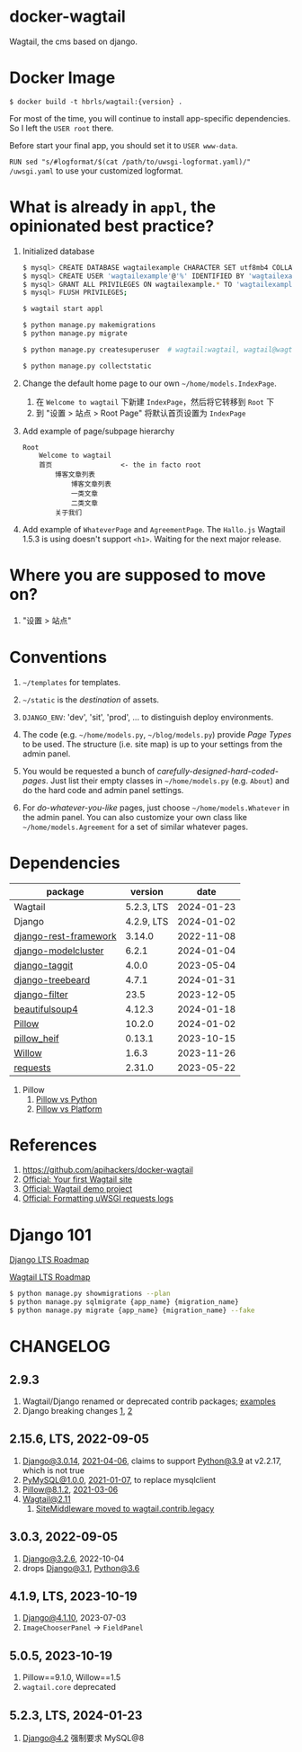 docker-wagtail
==
Wagtail, the cms based on django.

Docker Image
==

    $ docker build -t hbrls/wagtail:{version} .

For most of the time, you will continue to install app-specific dependencies. So I left the `USER root` there.

Before start your final app, you should set it to `USER www-data`.

`RUN sed "s/#logformat/$(cat /path/to/uwsgi-logformat.yaml)/" /uwsgi.yaml` to use your customized logformat.

What is already in `appl`, the opinionated best practice?
==

1. Initialized database

    ```bash
    $ mysql> CREATE DATABASE wagtailexample CHARACTER SET utf8mb4 COLLATE utf8mb4_general_ci;
    $ mysql> CREATE USER 'wagtailexample'@'%' IDENTIFIED BY 'wagtailexample';
    $ mysql> GRANT ALL PRIVILEGES ON wagtailexample.* TO 'wagtailexample'@'%'
    $ mysql> FLUSH PRIVILEGES;
    
    $ wagtail start appl
    
    $ python manage.py makemigrations
    $ python manage.py migrate
    
    $ python manage.py createsuperuser  # wagtail:wagtail, wagtail@wagtailexample.com
    
    $ python manage.py collectstatic
    ```

2.  Change the default home page to our own `~/home/models.IndexPage`.

    1. 在 `Welcome to wagtail` 下新建 `IndexPage`，然后将它转移到 `Root` 下
    2. 到 "设置 > 站点 > Root Page" 将默认首页设置为 `IndexPage`

3. Add example of page/subpage hierarchy

       Root
           Welcome to wagtail
           首页                 <- the in facto root
               博客文章列表
                   博客文章列表
                   一类文章
                   二类文章
               关于我们

4. Add example of `WhateverPage` and `AgreementPage`. The `Hallo.js` Wagtail 1.5.3 is using doesn't support `<h1>`. Waiting for the next major release.

Where you are supposed to move on?
==

1. "设置 > 站点"

Conventions
==

1. `~/templates` for templates.

2. `~/static` is the *destination* of assets.

3. `DJANGO_ENV`: 'dev', 'sit', 'prod', ... to distinguish deploy environments.

4. The code (e.g. `~/home/models.py`, `~/blog/models.py`) provide *Page Types* to be used. The structure (i.e. site map) is up to your settings from the admin panel.

4. You would be requested a bunch of *carefully-designed-hard-coded-pages*. Just list their empty classes in `~/home/models.py` (e.g. `About`) and do the hard code and admin panel settings.

5. For *do-whatever-you-like* pages, just choose `~/home/models.Whatever` in the admin panel. You can also customize your own class like `~/home/models.Agreement` for a set of similar whatever pages.

Dependencies
==

| package                                                                  | version    | date       |
|--------------------------------------------------------------------------|------------|------------|
| Wagtail                                                                  | 5.2.3, LTS | 2024-01-23 |
| Django                                                                   | 4.2.9, LTS | 2024-01-02 |
| [django-rest-framework](https://github.com/encode/django-rest-framework) | 3.14.0     | 2022-11-08 |
| [django-modelcluster](https://github.com/wagtail/django-modelcluster)    | 6.2.1      | 2024-01-04 |
| [django-taggit](https://github.com/jazzband/django-taggit)               | 4.0.0      | 2023-05-04 |
| [django-treebeard](https://github.com/django-treebeard)                  | 4.7.1      | 2024-01-31 |
| [django-filter](https://github.com/carltongibson/django-filter)          | 23.5       | 2023-12-05 |
| [beautifulsoup4](https://pypi.org/project/beautifulsoup4)                | 4.12.3     | 2024-01-18 |
| [Pillow](https://github.com/python-pillow/Pillow)                        | 10.2.0     | 2024-01-02 |
| [pillow_heif](https://github.com/bigcat88/pillow_heif/tree/master)       | 0.13.1     | 2023-10-15 |
| [Willow](https://willow.wagtail.org/latest/changelog.html)               | 1.6.3      | 2023-11-26 |
| [requests](https://github.com/psf/requests)                              | 2.31.0     | 2023-05-22 |

1. Pillow
   1. [Pillow vs Python](https://pillow.readthedocs.io/en/latest/installation/python-support.html)
   2. [Pillow vs Platform](https://pillow.readthedocs.io/en/latest/installation/platform-support.html)

References
==

1. https://github.com/apihackers/docker-wagtail
2. [Official: Your first Wagtail site](http://docs.wagtail.io/en/latest/getting_started/tutorial.html)
3. [Official: Wagtail demo project](https://github.com/torchbox/wagtaildemo)
4. [Official: Formatting uWSGI requests logs](http://uwsgi-docs.readthedocs.io/en/latest/LogFormat.html)

Django 101
==

[Django LTS Roadmap](https://www.djangoproject.com/download/#supported-versions)

[Wagtail LTS Roadmap](https://github.com/wagtail/wagtail/wiki/Release-schedule)

```bash
$ python manage.py showmigrations --plan
$ python manage.py sqlmigrate {app_name} {migration_name}
$ python manage.py migrate {app_name} {migration_name} --fake
```

CHANGELOG
==

2.9.3
--

1. Wagtail/Django renamed or deprecated contrib packages; [examples](https://github.com/wagtail/wagtail/blob/v2.6.3/docs/advanced_topics/settings.rst)
2. Django breaking changes [1](https://docs.djangoproject.com/en/3.1/releases/1.9/#assignment-tag), [2](https://github.com/wagtail/django-modelcluster/issues/89)

2.15.6, LTS, 2022-09-05
--

1. Django@3.0.14, [2021-04-06](https://docs.djangoproject.com/en/5.1/releases/), claims to support Python@3.9 at v2.2.17, which is not true
2. PyMySQL@1.0.0, [2021-01-07](https://github.com/PyMySQL/PyMySQL/blob/main/CHANGELOG.md#v100), to replace mysqlclient
3. Pillow@8.1.2, [2021-03-06](https://github.com/python-pillow/Pillow/blob/main/CHANGES.rst#812-2021-03-06)
4. Wagtail@2.11
   1. [SiteMiddleware moved to wagtail.contrib.legacy](https://github.com/wagtail/wagtail/blob/v2.11/docs/releases/2.11.rst#sitemiddleware-moved-to-wagtailcontriblegacy)

3.0.3, 2022-09-05
--

1. Django@3.2.6, 2022-10-04
2. drops Django@3.1, Python@3.6

4.1.9, LTS, 2023-10-19
--

1. Django@4.1.10, 2023-07-03
2. `ImageChooserPanel` -> `FieldPanel`

5.0.5, 2023-10-19
--

1. Pillow==9.1.0, Willow==1.5
2. `wagtail.core` deprecated

5.2.3, LTS, 2024-01-23
--

1. Django@4.2 强制要求 MySQL@8
